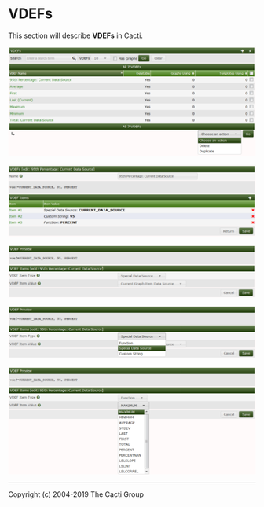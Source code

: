 # VDEFs

This section will describe **VDEFs** in Cacti.

![VDEFS](images/vdefs.png)

![VDEF Edit](images/vdefs-edit1.png)

![VDEF Item Edit](images/vdefs-edit2.png)

![VDEF Item Edit](images/vdefs-edit3.png)

![VDEF Item Edit](images/vdefs-edit4.png)

---
Copyright (c) 2004-2019 The Cacti Group
